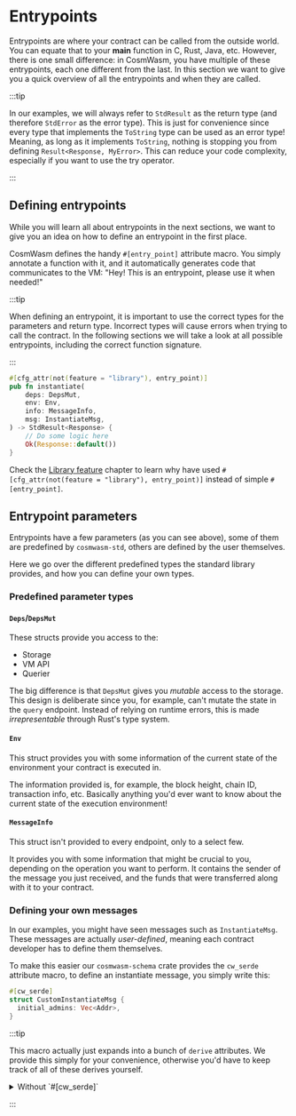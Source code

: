 # Entrypoints

Entrypoints are where your contract can be called from the outside world. You can equate that to
your **main** function in C, Rust, Java, etc. However, there is one small difference: in CosmWasm,
you have multiple of these entrypoints, each one different from the last. In this section we want
to give you a quick overview of all the entrypoints and when they are called.

:::tip

In our examples, we will always refer to `StdResult` as the return type (and therefore `StdError` as the error type).
This is just for convenience since every type that implements the `ToString` type can be used as an error type!
Meaning, as long as it implements `ToString`, nothing is stopping you from defining `Result<Response, MyError>`.
This can reduce your code complexity, especially if you want to use the try operator.

:::

## Defining entrypoints

While you will learn all about entrypoints in the next sections, we want to give you an idea on how
to define an entrypoint in the first place.

CosmWasm defines the handy `#[entry_point]` attribute macro. You simply annotate a function with it,
and it automatically generates code that communicates to the VM: "Hey! This is an entrypoint, please
use it when needed!"

:::tip

When defining an entrypoint, it is important to use the correct types for the parameters and
return type. Incorrect types will cause errors when trying to call the contract.
In the following sections we will take a look at all possible entrypoints, including the
correct function signature.

:::

```rust
#[cfg_attr(not(feature = "library"), entry_point)]
pub fn instantiate(
    deps: DepsMut,
    env: Env,
    info: MessageInfo,
    msg: InstantiateMsg,
) -> StdResult<Response> {
    // Do some logic here
    Ok(Response::default())
}
```

Check the [Library feature](../conventions/library-feature.md) chapter to learn why have used
`#[cfg_attr(not(feature = "library"), entry_point)]` instead of simple `#[entry_point]`.

## Entrypoint parameters

Entrypoints have a few parameters (as you can see above), some of them are predefined by
`cosmwasm-std`, others are defined by the user themselves.

Here we go over the different predefined types the standard library provides, and how you can define
your own types.

### Predefined parameter types

#### `Deps`/`DepsMut`

These structs provide you access to the:

- Storage
- VM API
- Querier

The big difference is that `DepsMut` gives you _mutable_ access to the storage. This design is
deliberate since you, for example, can't mutate the state in the `query` endpoint. Instead of
relying on runtime errors, this is made _irrepresentable_ through Rust's type system.

#### `Env`

This struct provides you with some information of the current state of the environment your contract
is executed in.

The information provided is, for example, the block height, chain ID, transaction info, etc.
Basically anything you'd ever want to know about the current state of the execution environment!

#### `MessageInfo`

This struct isn't provided to every endpoint, only to a select few.

It provides you with some information that might be crucial to you, depending on the operation you
want to perform. It contains the sender of the message you just received, and the funds that were
transferred along with it to your contract.

### Defining your own messages

In our examples, you might have seen messages such as `InstantiateMsg`. These messages are actually
_user-defined_, meaning each contract developer has to define them themselves.

To make this easier our `cosmwasm-schema` crate provides the `cw_serde` attribute macro, to define
an instantiate message, you simply write this:

```rust title="instantiate.rs"
#[cw_serde]
struct CustomInstantiateMsg {
  initial_admins: Vec<Addr>,
}
```


:::tip

This macro actually just expands into a bunch of `derive` attributes.
We provide this simply for your convenience, otherwise you'd have to keep track of all of these derives yourself.

<details>
  <summary>Without `#[cw_serde]`</summary>
  
```rust title="instantiate.rs"
#[derive(
  serde::Serialize,
  serde::Deserialize,
  Clone,
  Debug,
  PartialEq,
  schemars::JsonSchema
)]
struct CustomInstantiateMsg {
  initial_admins: Vec<Addr>,
}
```
</details>
  
:::
